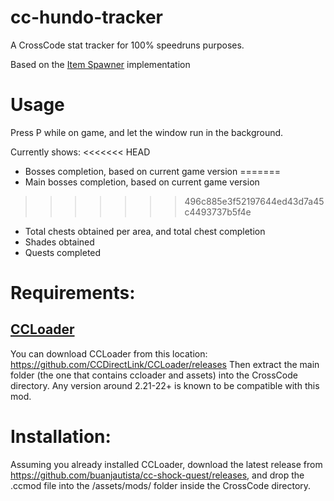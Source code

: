 # cc-hundo-tracker
A CrossCode stat tracker for 100% speedruns purposes.

Based on the [Item Spawner](https://github.com/CCDirectLink/CC-ItemSpawner/) implementation

# Usage

Press P while on game, and let the window run in the background.

Currently shows: 
<<<<<<< HEAD
- Bosses completion, based on current game version
=======
- Main bosses completion, based on current game version
>>>>>>> 496c885e3f52197644ed43d7a45c4493737b5f4e
- Total chests obtained per area, and total chest completion
- Shades obtained
- Quests completed

# Requirements:

## [CCLoader](https://github.com/CCDirectLink/CCLoader/releases)
You can download CCLoader from this location: https://github.com/CCDirectLink/CCLoader/releases
Then extract the main folder (the one that contains ccloader and assets) into the CrossCode directory.
Any version around 2.21-22+ is known to be compatible with this mod.

# Installation:

Assuming you already installed CCLoader, download the latest release from https://github.com/buanjautista/cc-shock-quest/releases, and drop the .ccmod file into the /assets/mods/ folder inside the CrossCode directory.
